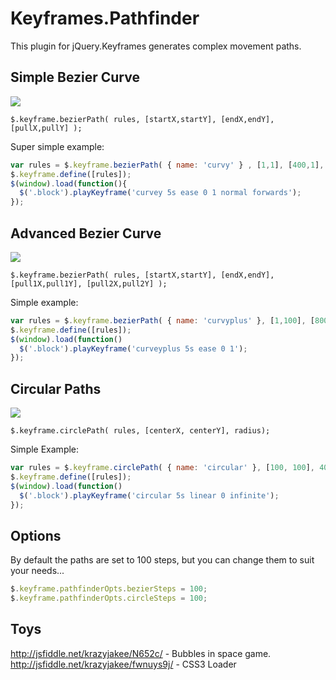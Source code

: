 Keyframes.Pathfinder
====================

This plugin for jQuery.Keyframes generates complex movement paths.

## Simple Bezier Curve
![](http://i.imgur.com/8rwTSrv.png)

```$.keyframe.bezierPath( rules, [startX,startY], [endX,endY], [pullX,pullY] );```

Super simple example:
```javascript
var rules = $.keyframe.bezierPath( { name: 'curvy' } , [1,1], [400,1], [200,300] );
$.keyframe.define([rules]);
$(window).load(function(){
  $('.block').playKeyframe('curvey 5s ease 0 1 normal forwards');
});
```

## Advanced Bezier Curve

![](http://i.imgur.com/QJ8ewHu.png)

```$.keyframe.bezierPath( rules, [startX,startY], [endX,endY], [pull1X,pull1Y], [pull2X,pull2Y] );```

Simple example:
```javascript
var rules = $.keyframe.bezierPath( { name: 'curvyplus' }, [1,100], [800,100], [400,-100], [50, 600]);
$.keyframe.define([rules]);
$(window).load(function()
  $('.block').playKeyframe('curveyplus 5s ease 0 1');
});
```

## Circular Paths
![](http://img19.imageshack.us/img19/8696/lp4r.png)

```$.keyframe.circlePath( rules, [centerX, centerY], radius);```

Simple Example:
```javascript
var rules = $.keyframe.circlePath( { name: 'circular' }, [100, 100], 40);
$.keyframe.define([rules]);
$(window).load(function()
  $('.block').playKeyframe('circular 5s linear 0 infinite');
});
```

## Options

By default the paths are set to 100 steps, but you can change them to suit your needs...
```javascript
$.keyframe.pathfinderOpts.bezierSteps = 100;
$.keyframe.pathfinderOpts.circleSteps = 100;
```

## Toys

http://jsfiddle.net/krazyjakee/N652c/ - Bubbles in space game.
http://jsfiddle.net/krazyjakee/fwnuys9j/ - CSS3 Loader
